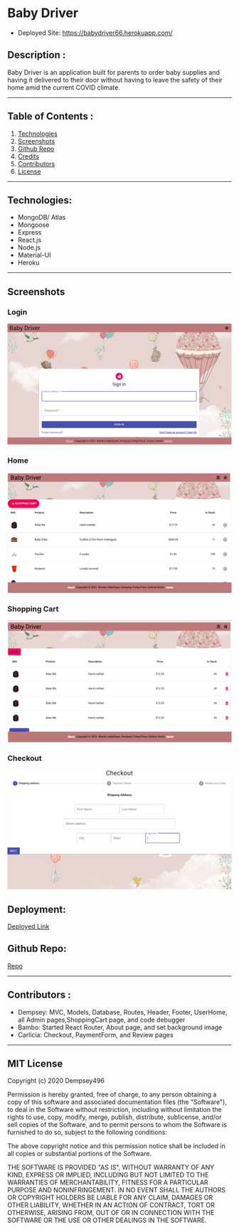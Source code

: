 # Baby Driver

* Deployed Site: https://babydriver66.herokuapp.com/ 

## Description :

Baby Driver is an application built for parents to order baby supplies and having it delivered to their door without having to leave the safety of their home amid the current COVID climate.

***

## Table of Contents :
1. [Technologies](#tech)
2. [Screenshots](#shots)
3. [Github Repo](#repo)
4. [Credits](#creds)
5. [Contributors](#help)
6. [License](#lice)

***
<a name="tech"></a>

## Technologies:
* MongoDB/ Atlas
* Mongoose
* Express
* React.js
* Node.js
* Material-UI
* Heroku

***
<a name="shots"></a>

## Screenshots

### Login
![login](./assets/bd-1.png)

### Home
![home](./assets/bd-2.png)

### Shopping Cart
![cart](./assets/bd-3.png)

### Checkout
![checkout](./assets/bd-4.png)


## Deployment:

[Deployed Link](https://babydriver66.herokuapp.com/)


## Github Repo:
[Repo](https://github.com/Dempsey496/project-3)

***
<a name="creds"></a>

## Contributors :

* Dempsey: MVC, Models, Database, Routes, Header, Footer, UserHome, all Admin pages,ShoppingCart page, and code debugger
* Bambo: Started React Router, About page, and set background image
* Carlicia: Checkout, PaymentForm, and Review pages

***
<a name="lice"></a>

## MIT License

Copyright (c) 2020 Dempsey496

Permission is hereby granted, free of charge, to any person obtaining a copy
of this software and associated documentation files (the "Software"), to deal
in the Software without restriction, including without limitation the rights
to use, copy, modify, merge, publish, distribute, sublicense, and/or sell
copies of the Software, and to permit persons to whom the Software is
furnished to do so, subject to the following conditions:

The above copyright notice and this permission notice shall be included in all
copies or substantial portions of the Software.

THE SOFTWARE IS PROVIDED "AS IS", WITHOUT WARRANTY OF ANY KIND, EXPRESS OR
IMPLIED, INCLUDING BUT NOT LIMITED TO THE WARRANTIES OF MERCHANTABILITY,
FITNESS FOR A PARTICULAR PURPOSE AND NONINFRINGEMENT. IN NO EVENT SHALL THE
AUTHORS OR COPYRIGHT HOLDERS BE LIABLE FOR ANY CLAIM, DAMAGES OR OTHER
LIABILITY, WHETHER IN AN ACTION OF CONTRACT, TORT OR OTHERWISE, ARISING FROM,
OUT OF OR IN CONNECTION WITH THE SOFTWARE OR THE USE OR OTHER DEALINGS IN THE
SOFTWARE.
